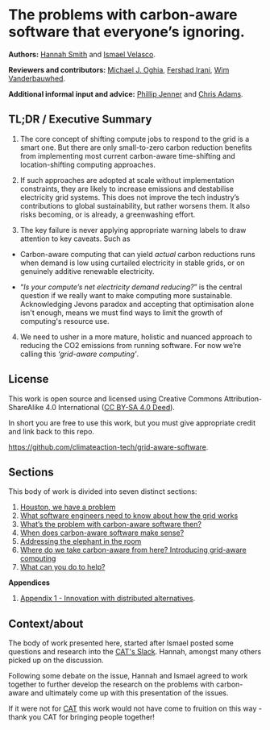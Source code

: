 # The problems with carbon-aware software that everyone’s ignoring.

**Authors:** <a href="https://www.linkedin.com/in/hanopcan/">Hannah Smith</a> and <a href="https://www.linkedin.com/in/ismaelvelasco/">Ismael Velasco</a>.

**Reviewers and contributors:** <a href="https://www.google.com/url?q=https://www.linkedin.com/in/mikeoghia/">Michael J. Oghia</a>, <a href="https://www.google.com/url?q=https://www.linkedin.com/in/fershad/">Fershad Irani</a>, <a href="https://www.google.com/url?q=https://www.dcs.gla.ac.uk/~wim/">Wim Vanderbauwhed</a>.

**Additional informal input and advice:** <a href="https://www.google.com/url?q=https://www.linkedin.com/in/philip-jenner-348b1a31/">Phillip Jenner</a> and <a href="https://www.linkedin.com/in/mrchrisadams/">Chris Adams</a>.

## TL;DR / Executive Summary

1. The core concept of shifting compute jobs to respond to the grid is a smart one. But there are only small-to-zero carbon reduction benefits from implementing most current carbon-aware time-shifting and location-shifting computing approaches. 

1. If such approaches are adopted at scale without implementation constraints, they are likely to increase emissions and destabilise electricity grid systems. This does not improve the tech industry’s contributions to global sustainability, but rather worsens them. It also risks becoming, or is already, a greenwashing effort.

1. The key failure is never applying appropriate warning labels to draw attention to key caveats. Such as
- Carbon-aware computing that can yield _actual_ carbon reductions runs when demand is low using curtailed electricity in stable grids, or on genuinely additive renewable electricity.

- “_Is your compute’s net electricity demand reducing?_” is the central question if we really want to make computing more sustainable. Acknowledging Jevons paradox and accepting that optimisation alone isn't enough, means we must find ways to limit the growth of computing's resource use.

4. We need to usher in a more mature, holistic and nuanced approach to reducing the CO2 emissions from running software. For now we’re calling this _‘grid-aware computing’_.

## License

This work is open source and licensed using Creative Commons Attribution-ShareAlike 4.0 International (<a href="https://creativecommons.org/licenses/by-sa/4.0/deed.en">CC BY-SA 4.0 Deed</a>).

In short you are free to use this work, but you must give appropriate credit and link back to this repo.

<a href="https://github.com/climateaction-tech/grid-aware-software">https://github.com/climateaction-tech/grid-aware-software</a>.

## Sections

This body of work is divided into seven distinct sections:

1. [Houston, we have a problem](we-have-a-problem.md)
1. [What software engineers need to know about how the grid works](how-the-grid-works.md)
1. [What’s the problem with carbon-aware software then?](problem-with-carbon-aware-software.md)
1. [When does carbon-aware software make sense?](when-does-carbon-aware-make-sense.md)
1. [Addressing the elephant in the room](elephant-in-room.md)
1. [Where do we take carbon-aware from here? Introducing grid-aware computing](grid-aware-computing.md)
1. [What can you do to help?](how-can-you-help.md)

**Appendices**

1. [Appendix 1 - Innovation with distributed alternatives](/appendices/appendix-1.md).

## Context/about 

The body of work presented here, started after Ismael posted some questions and research into the <a href="https://climateaction.tech/community/">CAT's Slack</a>. Hannah, amongst many others picked up on the discussion. 

Following some debate on the issue, Hannah and Ismael agreed to work together to further develop the research on the problems with carbon-aware and ultimately come up with this presentation of the issues.

If it were not for <a href="https://cliamteaction.tech">CAT</a> this work would not have come to fruition on this way - thank you CAT for bringing people together!